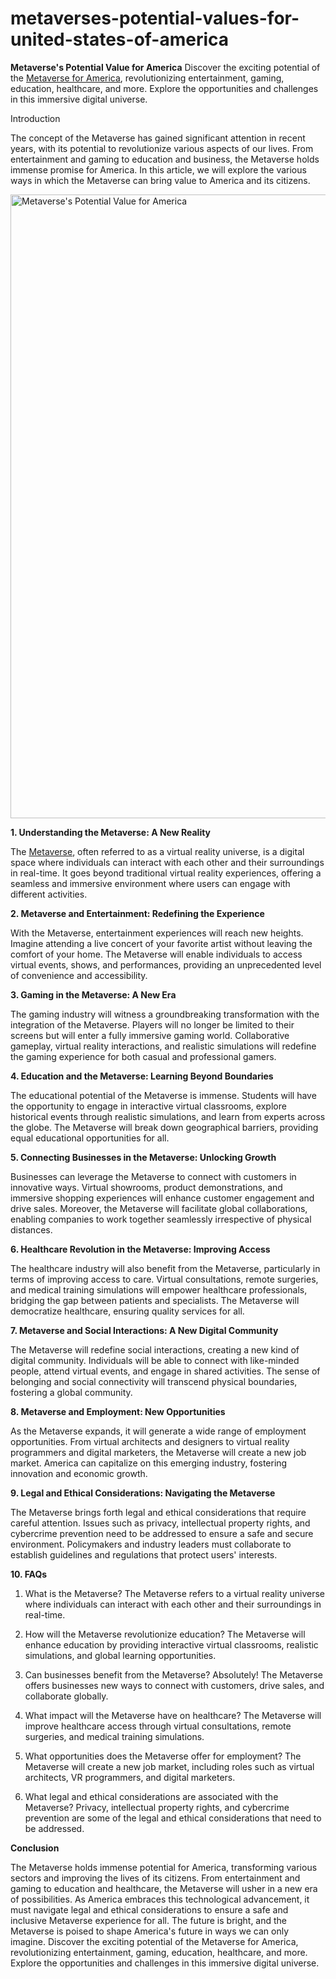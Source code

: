 # metaverses-potential-values-for-united-states-of-america

**Metaverse's Potential Value for America**
Discover the exciting potential of the [Metaverse for America](https://landindex.io), revolutionizing entertainment, gaming, education, healthcare, and more. Explore the opportunities and challenges in this immersive digital universe.

Introduction

The concept of the Metaverse has gained significant attention in recent years, with its potential to revolutionize various aspects of our lives. From entertainment and gaming to education and business, the Metaverse holds immense promise for America. In this article, we will explore the various ways in which the Metaverse can bring value to America and its citizens.

<a href="https://www.youtube.com/watch?v=rZb5uLJ2R5g"><img width="998" alt="Metaverse's Potential Value for America" src="https://github.com/landindex/metaverses-potential-values-for-united-states-of-america/assets/3318070/0372d10d-5338-48b1-a4e5-b2682b8fc1d5"></a>

**1. Understanding the Metaverse: A New Reality**

The [Metaverse](https://landindex.io), often referred to as a virtual reality universe, is a digital space where individuals can interact with each other and their surroundings in real-time. It goes beyond traditional virtual reality experiences, offering a seamless and immersive environment where users can engage with different activities.

**2. Metaverse and Entertainment: Redefining the Experience**

With the Metaverse, entertainment experiences will reach new heights. Imagine attending a live concert of your favorite artist without leaving the comfort of your home. The Metaverse will enable individuals to access virtual events, shows, and performances, providing an unprecedented level of convenience and accessibility.

**3. Gaming in the Metaverse: A New Era**

The gaming industry will witness a groundbreaking transformation with the integration of the Metaverse. Players will no longer be limited to their screens but will enter a fully immersive gaming world. Collaborative gameplay, virtual reality interactions, and realistic simulations will redefine the gaming experience for both casual and professional gamers.

**4. Education and the Metaverse: Learning Beyond Boundaries**

The educational potential of the Metaverse is immense. Students will have the opportunity to engage in interactive virtual classrooms, explore historical events through realistic simulations, and learn from experts across the globe. The Metaverse will break down geographical barriers, providing equal educational opportunities for all.

**5. Connecting Businesses in the Metaverse: Unlocking Growth**

Businesses can leverage the Metaverse to connect with customers in innovative ways. Virtual showrooms, product demonstrations, and immersive shopping experiences will enhance customer engagement and drive sales. Moreover, the Metaverse will facilitate global collaborations, enabling companies to work together seamlessly irrespective of physical distances.

**6. Healthcare Revolution in the Metaverse: Improving Access**

The healthcare industry will also benefit from the Metaverse, particularly in terms of improving access to care. Virtual consultations, remote surgeries, and medical training simulations will empower healthcare professionals, bridging the gap between patients and specialists. The Metaverse will democratize healthcare, ensuring quality services for all.

**7. Metaverse and Social Interactions: A New Digital Community**

The Metaverse will redefine social interactions, creating a new kind of digital community. Individuals will be able to connect with like-minded people, attend virtual events, and engage in shared activities. The sense of belonging and social connectivity will transcend physical boundaries, fostering a global community.

**8. Metaverse and Employment: New Opportunities**

As the Metaverse expands, it will generate a wide range of employment opportunities. From virtual architects and designers to virtual reality programmers and digital marketers, the Metaverse will create a new job market. America can capitalize on this emerging industry, fostering innovation and economic growth.

**9. Legal and Ethical Considerations: Navigating the Metaverse**

The Metaverse brings forth legal and ethical considerations that require careful attention. Issues such as privacy, intellectual property rights, and cybercrime prevention need to be addressed to ensure a safe and secure environment. Policymakers and industry leaders must collaborate to establish guidelines and regulations that protect users' interests.

**10. FAQs**

1. What is the Metaverse?
The Metaverse refers to a virtual reality universe where individuals can interact with each other and their surroundings in real-time.

2. How will the Metaverse revolutionize education?
The Metaverse will enhance education by providing interactive virtual classrooms, realistic simulations, and global learning opportunities.

3. Can businesses benefit from the Metaverse?
Absolutely! The Metaverse offers businesses new ways to connect with customers, drive sales, and collaborate globally.

4. What impact will the Metaverse have on healthcare?
The Metaverse will improve healthcare access through virtual consultations, remote surgeries, and medical training simulations.

5. What opportunities does the Metaverse offer for employment?
The Metaverse will create a new job market, including roles such as virtual architects, VR programmers, and digital marketers.

6. What legal and ethical considerations are associated with the Metaverse?
Privacy, intellectual property rights, and cybercrime prevention are some of the legal and ethical considerations that need to be addressed.

**Conclusion**

The Metaverse holds immense potential for America, transforming various sectors and improving the lives of its citizens. From entertainment and gaming to education and healthcare, the Metaverse will usher in a new era of possibilities. As America embraces this technological advancement, it must navigate legal and ethical considerations to ensure a safe and inclusive Metaverse experience for all. The future is bright, and the Metaverse is poised to shape America's future in ways we can only imagine.
Discover the exciting potential of the Metaverse for America, revolutionizing entertainment, gaming, education, healthcare, and more. Explore the opportunities and challenges in this immersive digital universe.
